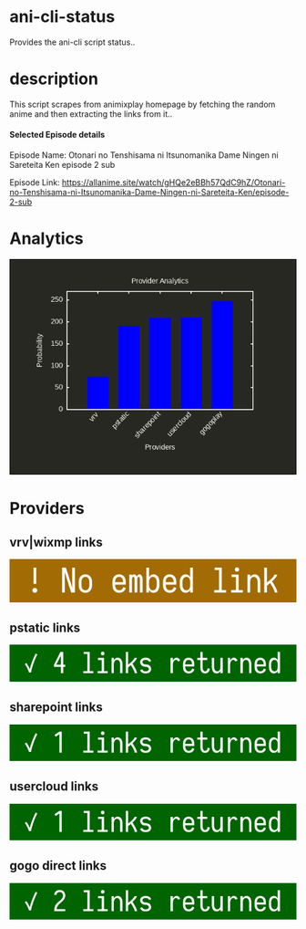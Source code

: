 # ani-cli-status
Provides the ani-cli script status..

# description
This script scrapes from animixplay homepage by fetching the random anime and then extracting the links from it..

#### Selected Episode details

Episode Name: Otonari no Tenshisama ni Itsunomanika Dame Ningen ni Sareteita Ken episode 2 sub

Episode Link: https://allanime.site/watch/gHQe2eBBh57QdC9hZ/Otonari-no-Tenshisama-ni-Itsunomanika-Dame-Ningen-ni-Sareteita-Ken/episode-2-sub
 
# Analytics

<img src="./analytics.png">

# Providers

##  vrv|wixmp links

<img src="./images/vrv.jpg">

##  pstatic links

<img src="./images/pstatic.jpg">

##  sharepoint links

<img src="./images/sharepoint.jpg">

##  usercloud links

<img src="./images/usercloud.jpg">

## gogo direct links

<img src="./images/gogoplay.jpg">
